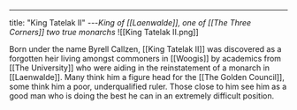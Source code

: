 ---
title: "King Tatelak II"
---*King of [[Laenwalde]], one of [[The Three Corners]] two true monarchs*
![[King Tatelak II.png]]

Born under the name Byrell Callzen, [[King Tatelak II]] was discovered as a forgotten heir living amongst commoners in [[Woogis]] by academics from [[The University]] who were aiding in the reinstatement of a monarch in [[Laenwalde]]. Many think him a figure head for the [[The Golden Council]], some think him a poor, underqualified ruler. Those close to him see him as a good man who is doing the best he can in an extremely difficult position.